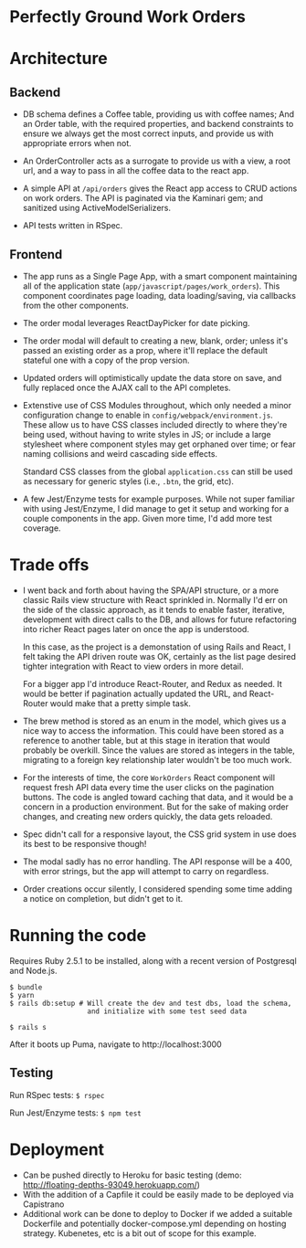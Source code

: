 # Perfectly Ground Work Orders

# Architecture

## Backend

* DB schema defines a Coffee table, providing us with coffee names;
  And an Order table, with the required properties, and backend constraints to ensure we
  always get the most correct inputs, and provide us with appropriate errors when not.

* An OrderController acts as a surrogate to provide us with a view, a root url, and a way
  to pass in all the coffee data to the react app.

* A simple API at `/api/orders` gives the React app access to CRUD actions on work orders.
  The API is paginated via the Kaminari gem; and sanitized using ActiveModelSerializers.

* API tests written in RSpec.

## Frontend

* The app runs as a Single Page App, with a smart component maintaining all of the application
  state (`app/javascript/pages/work_orders`). This component coordinates page loading, data
  loading/saving, via callbacks from the other components.

* The order modal leverages ReactDayPicker for date picking.

* The order modal will default to creating a new, blank, order; unless it's passed an existing
  order as a prop, where it'll replace the default stateful one with a copy of the prop version.

* Updated orders will optimistically update the data store on save, and fully replaced once
  the AJAX call to the API completes.

* Extenstive use of CSS Modules throughout, which only needed a minor configuration change to
  enable in `config/webpack/environment.js`. These allow us to have CSS classes included directly
  to where they're being used, without having to write styles in JS; or include a large stylesheet
  where component styles may get orphaned over time; or fear naming collisions and weird
  cascading side effects.

  Standard CSS classes from the global `application.css` can still be used as necessary for
  generic styles (i.e., `.btn`, the grid, etc).

* A few Jest/Enzyme tests for example purposes. While not super familiar with using Jest/Enzyme,
  I did manage to get it setup and working for a couple components in the app. Given more time,
  I'd add more test coverage.

# Trade offs

* I went back and forth about having the SPA/API structure, or a more classic Rails view
  structure with React sprinkled in. Normally I'd err on the side of the classic approach,
  as it tends to enable faster, iterative, development with direct calls to the DB, and
  allows for future refactoring into richer React pages later on once the app is understood.

  In this case, as the project is a demonstation of using Rails and React, I felt taking the
  API driven route was OK, certainly as the list page desired tighter integration with React
  to view orders in more detail.

  For a bigger app I'd introduce React-Router, and Redux as needed. It would be better if
  pagination actually updated the URL, and React-Router would make that a pretty simple task.

* The brew method is stored as an enum in the model, which gives us a nice way to access
  the information. This could have been stored as a reference to another table, but at
  this stage in iteration that would probably be overkill. Since the values are stored
  as integers in the table, migrating to a foreign key relationship later wouldn't be too
  much work.

* For the interests of time, the core `WorkOrders` React component will request fresh API data
  every time the user clicks on the pagination buttons. The code is angled toward caching that
  data, and it would be a concern in a production environment. But for the sake of making order
  changes, and creating new orders quickly, the data gets reloaded.

* Spec didn't call for a responsive layout, the CSS grid system in use does its best to
  be responsive though!

* The modal sadly has no error handling. The API response will be a 400, with error strings,
  but the app will attempt to carry on regardless.

* Order creations occur silently, I considered spending some time adding a notice on completion,
  but didn't get to it.

# Running the code

Requires Ruby 2.5.1 to be installed, along with a recent version of Postgresql and Node.js.

```
$ bundle
$ yarn
$ rails db:setup # Will create the dev and test dbs, load the schema,
                   and initialize with some test seed data

$ rails s
```

After it boots up Puma, navigate to http://localhost:3000

## Testing

Run RSpec tests:
  ``$ rspec``

Run Jest/Enzyme tests:
  ``$ npm test``


# Deployment

* Can be pushed directly to Heroku for basic testing (demo: http://floating-depths-93049.herokuapp.com/)
* With the addition of a Capfile it could be easily made to be deployed via Capistrano
* Additional work can be done to deploy to Docker if we added a suitable Dockerfile and potentially docker-compose.yml depending on hosting strategy. Kubenetes, etc is a bit out of scope for this example.
